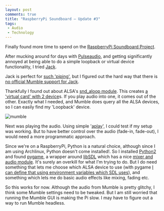 ```yaml
---
layout: post
comments: true
title: "RaspberryPi Soundboard – Update #3"
tags:
 - Audio
 - Technology
---
```


Finally found more time to spend on the [RaspberryPi Soundboard Project][0].

After mucking around for days with [Pulseaudio][1], and getting significantly annoyed at being able to do a simple loopback or virtual device functionality, I tried [Jack][2].

Jack is perfect for [such 'piping'][3], but I figured out the hard way that there is [no official Mumble support for Jack][4].

Thankfully I found out about ALSA's [snd\_aloop module][5]. This creates [a 'virtual card' with 2 device][6]s. If you play audio into one, it comes out of the other. Exactly what I needed, and Mumble does query all the ALSA devices, so I can easily find my 'Loopback' device.

![mumble](images/2014/04/IMG_20140413_220131.jpg)

Next was playing the audio. Using simple '[aplay][7]', I could test if my setup was working. But to have better control over the audio (fade-in, fade-out), I would need a more programmatic approach.

Since we're on a RaspberryPi, Python is a natural choice, although since I am using Archlinux, Python doesn't come installed!. So I installed [Python2][8] and found [pygame][9], a wrapper around [libSDL][10] which has a nice [mixer and audio module][11]. It's surely an overkill for what I'm trying to do. But I do need something that lets me choose which ALSA device to use (with pygame [I can define that using environment variables which SDL uses][12]), and something which lets me do basic audio effects like mixing, fading etc.

So this works for now. Although the audio from Mumble is pretty glitchy, I think some Mumble settings need to be tweaked. But I am still worried that running the Mumble GUI is making the Pi slow. I may have to figure out a way to run Mumble headless.


[0]: http://wp.me/pJdWn-Zj
[1]: http://pulseaudio.org/wiki/
[2]: http://jackaudio.org/documentation
[3]: http://qjackctl.sourceforge.net/qjackctl-ss1.html
[4]: http://sourceforge.net/p/mumble/patches/324/
[5]: http://www.alsa-project.org/main/index.php/Matrix:Module-aloop
[6]: http://plasmasturm.org/log/soundserverhack/
[7]: http://alsa.opensrc.org/Aplay
[8]: http://archlinuxarm.org/packages
[9]: http://www.pygame.org/news.html
[10]: http://www.libsdl.org/
[11]: http://www.pygame.org/docs/ref/mixer.html
[12]: http://www.libsdl.org/release/SDL-1.2.15/docs/html/sdlenvvars.html
